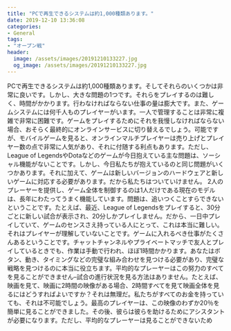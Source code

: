 ```yaml
---
title: "PCで再生できるシステムは約1,000種類あります。"
date: 2019-12-10 13:36:08
categories:
- General
tags:
- "オープン戦"
header:
  image: /assets/images/20191210133227.jpg
  og_image: /assets/images/20191210133227.jpg
---
```


PCで再生できるシステムは約1,000種類あります。そしてそれらのいくつかは非常に良いです。しかし、大きな問題の1つです。それらをプレイするのは難しく、時間がかかります。行わなければならない仕事の量は膨大です。また、ゲームシステムには何千人ものプレイヤーがいます。一人で管理することは非常に複雑で非常に困難です。ゲームをプレイするためにそれを我慢しなければならない場合、おそらく最終的にオンラインサービスに切り替えるでしょう。可能ですが、モバイルゲームを見ると、オンラインマルチプレイヤーは売り上げとプレイヤー数の点で非常に人気があり、それに付随する利点もあります。ただし、League of LegendsやDotaなどのゲームが今日抱えている主な問題は、ソーシャル機能がないことです。しかし、今日私たちが抱えているのと同じ問題がいくつかあります。それに加えて、ゲームは新しいバージョンのハードウェアと新しいゲームに対応する必要があります。だから私たちはついていけません。 2人のプレーヤーを提供し、ゲーム全体を制御するのは1人だけである現在のモデルは、長年にわたってうまく機能しています。問題は、追いつくことすらできないということです。たとえば、最近、League of Legendsをプレイすると、30分ごとに新しい試合が表示され、20分しかプレイしません。だから、一日中プレイしていて、ゲームのセンスさえ持っている人にとって、これは本当に難しい。それはプレイヤーが理解していないことです。ゲームに入れるべき仕事がたくさんあるということです。チャットチャンネルやプライベートマッチで友人とプレイしているときでも、作業は手動で行われ、ほぼ1時間かかります。あなたはボタン、動き、タイミングなどの完璧な組み合わせを見つける必要があり、完璧な戦略を見つけるのに本当に役立ちます。平均的なプレーヤーはこの努力のすべてを見ることができません–試合の進行状況を見る方法はありません。たとえば、映画を見て、映画に2時間の映像がある場合、2時間すべてを見て映画全体を見るにはどうすればよいですか？それは無理だ。私たちがすべてのお金を持っていても、それは不可能でしょう。最高のプレイヤーは、この映像のわずか20％を簡単に見ることができました。その後、彼らは彼らを助けるためにアシスタントが必要になります。ただし、平均的なプレーヤーは見ることができないため
